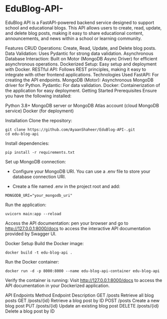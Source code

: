 # EduBlog-API-
EduBlog API is a FastAPI-powered backend service designed to support school and educational blogs. This API allows users to create, read, update, and delete blog posts, making it easy to share educational content, announcements, and news within a school or learning community. 

Features
CRUD Operations: Create, Read, Update, and Delete blog posts.
Data Validation: Uses Pydantic for strong data validation.
Asynchronous Database Interaction: Built on Motor (MongoDB Async Driver) for efficient asynchronous operations.
Dockerized Setup: Easy setup and deployment with Docker.
RESTful API: Follows REST principles, making it easy to integrate with other frontend applications.
Technologies Used
FastAPI: For creating the API endpoints.
MongoDB (Motor): Asynchronous MongoDB driver for Python.
Pydantic: For data validation.
Docker: Containerization of the application for easy deployment.
Getting Started
Prerequisites
Ensure you have the following installed:

Python 3.8+
MongoDB server or MongoDB Atlas account (cloud MongoDB service)
Docker (for deployment)


Installation
Clone the repository:
```
git clone https://github.com/AyaanShaheer/EduBlog-API-.git
cd edu-blog-api
```
Install dependencies:
```
pip install -r requirements.txt

```
Set up MongoDB connection:

* Configure your MongoDB URI. You can use a .env file to store your database connection URI.

* Create a file named .env in the project root and add:
```
MONGODB_URI="your_mongodb_uri"
```
Run the application:
```
uvicorn main:app --reload
```
Access the API documentation:
pen your browser and go to http://127.0.0.1:8000/docs to access the interactive API documentation provided by Swagger UI.

Docker Setup
Build the Docker image:
```
docker build -t edu-blog-api .
```
Run the Docker container:
```
docker run -d -p 8000:8000 --name edu-blog-api-container edu-blog-api
```
Verify the container is running:
Visit http://127.0.0.1:8000/docs to access the API documentation in your Dockerized application.

API Endpoints
Method	Endpoint	                       Description
GET	     /posts	                      Retrieve all blog posts
GET	     /posts/{id}	                Retrieve a blog post by ID
POST	   /posts	                      Create a new blog post
PUT	     /posts/{id}	                Update an existing blog post
DELETE	 /posts/{id}	                Delete a blog post by ID
